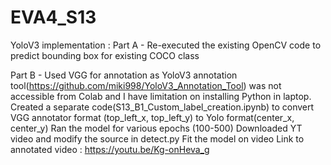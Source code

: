 # EVA4_S13
YoloV3 implementation :
Part A - Re-executed the existing OpenCV code to predict bounding box for existing COCO class

Part B - Used VGG for annotation as YoloV3 annotation tool(https://github.com/miki998/YoloV3_Annotation_Tool) was not accessible from Colab and I have limitation on installing Python in laptop.
Created a separate code(S13_B1_Custom_label_creation.ipynb) to convert VGG annotator format (top_left_x, top_left_y) to Yolo format(center_x, center_y)
Ran the model for various epochs (100-500)
Downloaded YT video and modify the source in detect.py
Fit the model on video
Link to annotated video : https://youtu.be/Kg-onHeva_g
